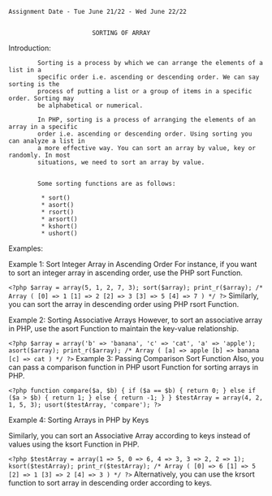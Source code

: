     Assignment Date - Tue June 21/22 - Wed June 22/22

                   
                           SORTING OF ARRAY

Introduction:

            Sorting is a process by which we can arrange the elements of a list in a 
            specific order i.e. ascending or descending order. We can say sorting is the
            process of putting a list or a group of items in a specific order. Sorting may 
            be alphabetical or numerical.

            In PHP, sorting is a process of arranging the elements of an array in a specific
            order i.e. ascending or descending order. Using sorting you can analyze a list in
            a more effective way. You can sort an array by value, key or randomly. In most
            situations, we need to sort an array by value.


            Some sorting functions are as follows:

             * sort()
             * asort()
             * rsort()
             * arsort()
             * kshort()
             * ushort()


Examples:


Example 1: Sort Integer Array in Ascending Order
For instance, if you want to sort an integer array in ascending order, use the PHP sort Function.

`<?php
  $array = array(5, 1, 2, 7, 3);
  sort($array);
  print_r($array);
  /*
  Array
  (
      [0] => 1
      [1] => 2
      [2] => 3
      [3] => 5
      [4] => 7
  )
  */
?>`
Similarly, you can sort the array in descending order using PHP rsort Function.

Example 2: Sorting Associative Arrays
However, to sort an associative array in PHP, use the asort Function to maintain the key-value relationship.

`<?php
  $array = array('b' => 'banana', 'c' => 'cat', 'a' => 'apple');
  asort($array);
  print_r($array);
  /*
  Array
  (
      [a] => apple
      [b] => banana
      [c] => cat
  )
  */
?>`
Example 3: Passing Comparison Sort Function
Also, you can pass a comparison function in PHP usort Function for sorting arrays in PHP.

`<?php
  function compare($a, $b) {
    if ($a == $b) {
      return 0;
    } else if ($a > $b) {
      return 1;
    } else {
      return -1;
    }
  }
  $testArray = array(4, 2, 1, 5, 3);
  usort($testArray, 'compare');
?>`


Example 4: Sorting Arrays in PHP by Keys

Similarly, you can sort an Associative Array according to keys instead of values using the ksort Function in PHP.

`<?php
  $testArray = array(1 => 5, 0 => 6, 4 => 3, 3 => 2, 2 => 1);
  ksort($testArray);
  print_r($testArray);
  /*
  Array
  (
      [0] => 6
      [1] => 5
      [2] => 1
      [3] => 2
      [4] => 3
  )
  */
?>`
Alternatively, you can use the krsort function to sort array in descending order according to keys.


        